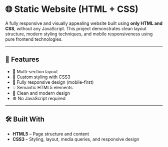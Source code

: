 # 🌐 Static Website (HTML + CSS)

A fully responsive and visually appealing website built using **only HTML and CSS**, without any JavaScript. This project demonstrates clean layout structure, modern styling techniques, and mobile responsiveness using pure frontend technologies.

---

## 🧩 Features

- 📄 Multi-section layout
- 🎨 Custom styling with CSS3
- 📱 Fully responsive design (mobile-first)
- 💡 Semantic HTML5 elements
- 🌈 Clean and modern design
- ⚙️ No JavaScript required

---

## 🛠️ Built With

- **HTML5** – Page structure and content
- **CSS3** – Styling, layout, media queries, and responsive design

